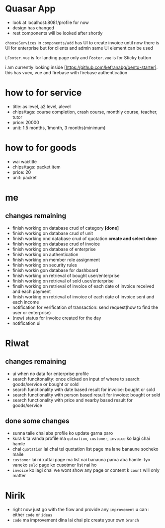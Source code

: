 # Quasar App

- look at localhost:8081/profile for now
- design has changed 
- rest components will be looked after shortly

`chooseServices` in `components/add` has UI to create invoice
until now there is UI for enterprise but for clients and admin same UI element can be used


`LFooter.vue` is for landing page only and `Footer.vue` is for Sticky button

i am currently looking inside [https://github.com/kefranabg/bento-starter]. this has vuex, vue and firebase with firebase authentication
# how to for service
- title: as level, a2 level, alevel
- chips/tags: course completion, crash course, monthly course, teacher, tutor
- price: 20000
- unit: 1.5 months, 1month, 3 months(minimum)
# how to for goods
- wai wai:title
- chips/tags: packet item
- price: 20
- unit: packet
# me
## changes remaining
- finish working on database crud of category **[done]**
- finish working on database crud of unit
- finish working ond database crud of quotation **create and select done**
- finish working on database crud of invoice
- finish working on database of enterprise
- finish working on authentication
- finish working on member role assignment
- finish working on security rules
- finish workin gon database for dashboard
- finish working on retrieval of bought user/enterprise
- finish working on retrieval of sold user/enterprise
- finsih working on retrieval of invoice of each date of invoice received and each payment
- finish working on retrieval of invoice of each date of invoice sent and each income
- notification for verification of transaction: send request(how to find the user or enterprise)
- (new) status for invoice created for the day
- notification ui
# Riwat
## changes remaining
- ui when no data for enterprise profile
- search funcitonality: once clicked on input of where to search: goods/service or bought or sold 
- search functionality with date based result for invoice: bought or sold
- search functionality with person based result for invoice: bought or sold
- search functionality with price and nearby based result for goods/service
## done some changes
- sunna taile chai aba profile ko update garna paro 
 - kura k ta vanda profile ma `qutoation`, `customer`, `invoice` ko lagi chai hamle 
 - chai `quotation` lai chai tei quotation list page ma lane banaune socheko maile
 - `customer` lai ni xuttai page ma list nai banauna parxa aba hamle: tyo vaneko `sold` page ko cusotmer list nai ho
 - `invoice` ko lagi chai we wont show any page or content k `count` will only matter
# Nirik
- right now just go with the flow and provide any `improvement` u can : either `code` or `ideas`
- `code` ma improvement dina lai chai plz create your own `branch`